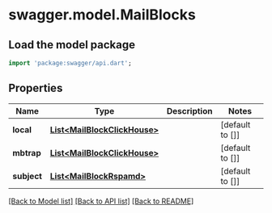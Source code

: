 # swagger.model.MailBlocks

## Load the model package
```dart
import 'package:swagger/api.dart';
```

## Properties
Name | Type | Description | Notes
------------ | ------------- | ------------- | -------------
**local** | [**List&lt;MailBlockClickHouse&gt;**](MailBlockClickHouse.md) |  | [default to []]
**mbtrap** | [**List&lt;MailBlockClickHouse&gt;**](MailBlockClickHouse.md) |  | [default to []]
**subject** | [**List&lt;MailBlockRspamd&gt;**](MailBlockRspamd.md) |  | [default to []]

[[Back to Model list]](../README.md#documentation-for-models) [[Back to API list]](../README.md#documentation-for-api-endpoints) [[Back to README]](../README.md)


